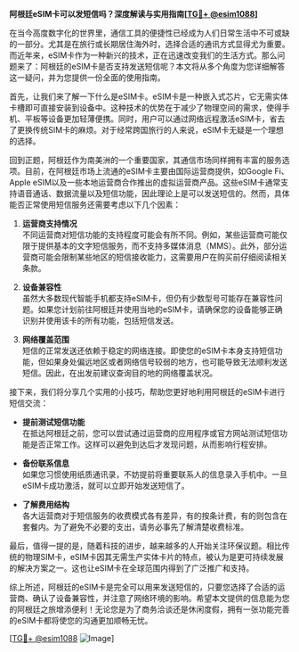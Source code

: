 **阿根廷eSIM卡可以发短信吗？深度解读与实用指南[[TG💪+ @esim1088](https://t.me/s/esim1088)]**

在当今高度数字化的世界里，通信工具的便捷性已经成为人们日常生活中不可或缺的一部分。尤其是在旅行或长期居住海外时，选择合适的通讯方式显得尤为重要。而近年来，eSIM卡作为一种新兴的技术，正在迅速改变我们的生活方式。那么问题来了：阿根廷的eSIM卡是否支持发送短信呢？本文将从多个角度为您详细解答这一疑问，并为您提供一份全面的使用指南。

首先，让我们来了解一下什么是eSIM卡。eSIM卡是一种嵌入式芯片，它无需实体卡槽即可直接安装到设备中。这种技术的优势在于减少了物理空间的需求，使得手机、平板等设备更加轻薄便携。同时，用户可以通过网络远程激活eSIM卡，省去了更换传统SIM卡的麻烦。对于经常跨国旅行的人来说，eSIM卡无疑是一个理想的选择。

回到正题，阿根廷作为南美洲的一个重要国家，其通信市场同样拥有丰富的服务选项。目前，在阿根廷市场上流通的eSIM卡主要由国际运营商提供，如Google Fi、Apple eSIM以及一些本地运营商合作推出的虚拟运营商产品。这些eSIM卡通常支持语音通话、数据流量以及短信功能，因此理论上是可以发送短信的。然而，具体能否正常使用短信服务还需要考虑以下几个因素：

1. **运营商支持情况**  
   不同运营商对短信功能的支持程度可能会有所不同。例如，某些运营商可能仅限于提供基本的文字短信服务，而不支持多媒体消息（MMS）。此外，部分运营商可能会限制某些地区的短信接收能力，这需要用户在购买前仔细阅读相关条款。

2. **设备兼容性**  
   虽然大多数现代智能手机都支持eSIM卡，但仍有少数型号可能存在兼容性问题。如果您计划前往阿根廷并使用当地的eSIM卡，请确保您的设备能够正确识别并使用该卡的所有功能，包括短信发送。

3. **网络覆盖范围**  
   短信的正常发送还依赖于稳定的网络连接。即使您的eSIM卡本身支持短信功能，但如果身处偏远地区或者网络信号较弱的地方，也可能导致无法顺利发送短信。因此，在出发前建议查询目的地的网络覆盖状况。

接下来，我们将分享几个实用的小技巧，帮助您更好地利用阿根廷的eSIM卡进行短信交流：

- **提前测试短信功能**  
  在抵达阿根廷之前，您可以尝试通过运营商的应用程序或官方网站测试短信功能是否正常工作。这样可以避免到达后才发现问题，从而影响行程安排。

- **备份联系信息**  
  如果您习惯使用纸质通讯录，不妨提前将重要联系人的信息录入手机中。一旦eSIM卡成功激活，就可以立即开始发送短信了。

- **了解费用结构**  
  各大运营商对于短信服务的收费模式各有差异，有的按条计费，有的则包含在套餐内。为了避免不必要的支出，请务必事先了解清楚收费标准。

最后，值得一提的是，随着科技的进步，越来越多的人开始关注环保议题。相比传统的物理SIM卡，eSIM卡因其无需生产实体卡片的特点，被认为是更可持续发展的解决方案之一。这也让eSIM卡在全球范围内得到了广泛推广和支持。

综上所述，阿根廷的eSIM卡是完全可以用来发送短信的，只要您选择了合适的运营商、确认了设备兼容性，并注意了网络环境的影响。希望本文提供的信息能为您的阿根廷之旅增添便利！无论您是为了商务洽谈还是休闲度假，拥有一张功能完善的eSIM卡都将使您的沟通更加顺畅无忧。

[[TG💪+ @esim1088](https://t.me/s/esim1088) ![Image](https://i.postimg.cc/4NQfJmqS/Snipaste-2025-05-13-00-14-12.png)]